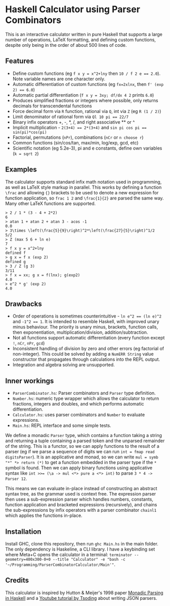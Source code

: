 
# Haskell Calculator using Parser Combinators

This is an interactive calculator written in pure Haskell that supports a large number of operations, LaTeX formatting, and defining custom functions, despite only being in the order of about 500 lines of code.

## Features

- Define custom functions (eg `f x y = x^2+lny` then `10 / f 2 e == 2.0`). Note variable names are one character only.
- Automatic differentiation of custom functions (eg `fx=2xlnx`, then `f' (exp 2) == 6.0`)
- Automatic partial differentiation (`f x y = 3xy; df/dx 4 2` prints `6.0`)
- Produces simplified fractions or integers where possible, only returns decimals for transcendental functions
- Force decimal form via `R` function, rational via `Q`, int via `Z` (eg `R (1 / 2)`)
- Limit denominator of rational form via `Ql 10 pi == 22/7`
- Binary infix operators +, -, *, /, and right associative ** or ^
- Implicit multiplication - `2(3+4) == 2*(3+4)` and `sin pi cos pi == sin(pi)*cos(pi)`
- Factorial, permutations (`nPr`), combinations (`nCr` or `n choose r`)
- Common functions (sin/cos/tan, max/min, log/exp, gcd, etc)
- Scientific notation (eg 5.2e-3), pi and e constants, define own variables (`k = sqrt 2`)

## Examples

The calculator supports standard infix math notation used in programming, as well as LaTeX style markup in parallel. This works by defining a function `\frac` and allowing `{}` brackets to be used to denote a new expression for function application, so `frac 1 2` and `\frac{1}{2}` are parsed the same way. Many other LaTeX functions are supported.

```
> 2 / 1 * (3 - 4 + 2*2)
6
> atan 1 + atan 2 + atan 3 - acos -1
0.0
> 3\times \left(\frac{5}{9}\right)^2*\left(\frac{27}{5}\right)^1/2
5/2
> Z (max 5 6 + ln e)
7
> f x y = x^2+lny
defined f
> g x = f x (exp 2)
defined g
> 3 / Z (g 3)
3/11
> f x = xx; g x = f(lnx); g(exp2)
4.0
> e^2 * g' (exp 2)
4.0
```

## Drawbacks

- Order of operations is sometimes counterintuitive - `ln e^2 == (ln e)^2` and `-1^2 == 1`. It is intended to resemble Haskell, with improved unary minus behaviour. The priority is unary minus, brackets, function calls, then exponentiation, multiplication/division, addition/subtraction.
- Not all functions support automatic differentiation (every function except `!`, `nCr`, `nPr`, `gcd`)
- Inconsistent handling of division by zero and other errors (eg factorial of non-integer). This could be solved by adding a `NumERR String` value constructor that propagates through calculations into the REPL output.
- Integration and algebra solving are unsupported.

## Inner workings

- `ParserCombinator.hs`: Parser combinators and `Parser` type definition.
- `Number.hs`: numeric type wrapper which allows the calculator to return fractions, integers and doubles, and which performs automatic differentiation.
- `Calculator.hs`: uses parser combinators and `Number` to evaluate expressions.
- `Main.hs`: REPL interface and some simple tests.

We define a monadic `Parser` type, which contains a function taking a string and returning a tuple containing a parsed token and the unparsed remainder of the string. This is a functor, so we can apply functions to the result of a parser (eg if we parse a sequence of digits we can run `int = fmap read digitsParser`). It is an applicative and monad, so we can write `mul = symb "*" *> return (*)` to get a function embedded in the parser type if the `*` symbol is found. Then we can apply binary functions using applicative syntax like `int >>= (\a -> mul <*> pure a <*> int)` to parse `3 * 4 -> Parser 12`.

This means we can evaluate in-place instead of constructing an abstract syntax tree, as the grammar used is context free. The expression parser then uses a sub-expression parser which handles numbers, constants, function application and bracketed expressions (recursively), and chains the sub-expressions by infix operators with a parser combinator `chainl1` which applies the functions in-place.

## Installation

Install GHC, clone this repository, then run `ghc Main.hs` in the main folder. The only dependency is Haskeline, a CLI library. I have a keybinding set where Meta+C opens the calculator in a terminal: `terminator --geometry=400x300-0+0 --title "Calculator" -e "bash -c '~/Programming/ParserCombinatorCalculator/Main'"`.

## Credits

This calculator is inspired by Hutton & Meijer's 1998 paper [Monadic Parsing in Haskell](https://www.cs.tufts.edu/comp/150FP/archive/graham-hutton/monadic-parsing-jfp.pdf) and a [Youtube tutorial by Tsoding](https://www.youtube.com/watch?v=N9RUqGYuGfw) about writing JSON parsers.
